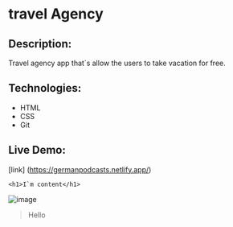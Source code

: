 # travel Agency

## Description:
Travel agency app that`s allow the users to take vacation for free.

## Technologies:
- HTML
- CSS
- Git

## Live Demo:
[link] (https://germanpodcasts.netlify.app/)


```
<h1>I`m content</h1>
```

![image](https://user-images.githubusercontent.com/106300718/198981653-0a2a0063-2119-4c33-843b-973f5d3bf205.png)

>Hello
